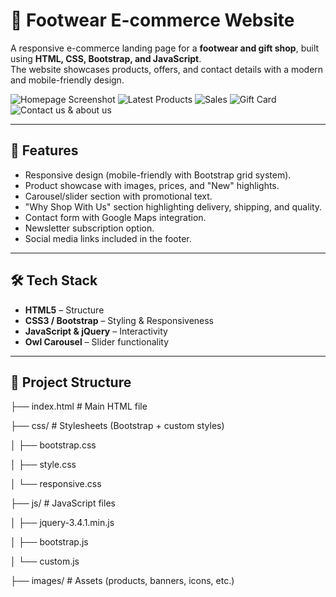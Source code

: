 # 🥿 Footwear E-commerce Website

A responsive e-commerce landing page for a **footwear and gift shop**, built using **HTML, CSS, Bootstrap, and JavaScript**.  
The website showcases products, offers, and contact details with a modern and mobile-friendly design.

<!-- Add screenshot here -->
![Homepage Screenshot](https://i.ibb.co/dsmwQVCR/Screenshot-2025-09-18-003631.png)
![Latest Products](https://i.ibb.co/Y5XQPy6/Screenshot-2025-09-18-003656.png)
![Sales](https://i.ibb.co/CKc29NpC/Screenshot-2025-09-18-003713.png)
![Gift Card](https://i.ibb.co/PzYbHFwd/Screenshot-2025-09-18-003810.png)
![Contact us & about us](https://i.ibb.co/8n03wtvP/Screenshot-2025-09-18-003900.png)


---

## 🚀 Features

- Responsive design (mobile-friendly with Bootstrap grid system).  
- Product showcase with images, prices, and "New" highlights.  
- Carousel/slider section with promotional text.  
- "Why Shop With Us" section highlighting delivery, shipping, and quality.  
- Contact form with Google Maps integration.  
- Newsletter subscription option.  
- Social media links included in the footer.  

---

## 🛠️ Tech Stack

- **HTML5** – Structure  
- **CSS3 / Bootstrap** – Styling & Responsiveness  
- **JavaScript & jQuery** – Interactivity  
- **Owl Carousel** – Slider functionality  

---

## 📂 Project Structure


├── index.html # Main HTML file 

├── css/ # Stylesheets (Bootstrap + custom styles)

│ ├── bootstrap.css

│ ├── style.css

│ └── responsive.css

├── js/ # JavaScript files

│ ├── jquery-3.4.1.min.js

│ ├── bootstrap.js

│ └── custom.js

├── images/ # Assets (products, banners, icons, etc.)
